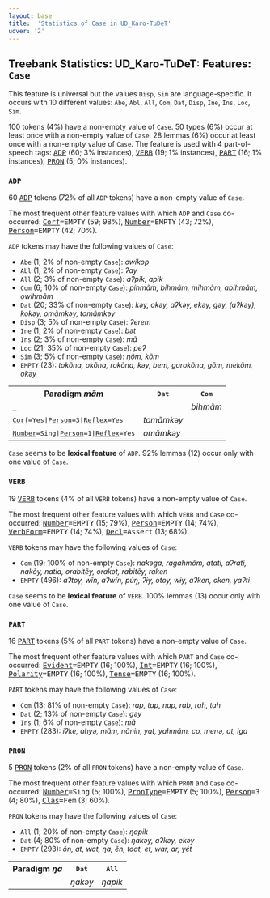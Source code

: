 ```yaml
---
layout: base
title:  'Statistics of Case in UD_Karo-TuDeT'
udver: '2'
---
```


## Treebank Statistics: UD_Karo-TuDeT: Features: `Case`

This feature is universal but the values `Disp`, `Sim` are language-specific.
It occurs with 10 different values: `Abe`, `Abl`, `All`, `Com`, `Dat`, `Disp`, `Ine`, `Ins`, `Loc`, `Sim`.

100 tokens (4%) have a non-empty value of `Case`.
50 types (6%) occur at least once with a non-empty value of `Case`.
28 lemmas (6%) occur at least once with a non-empty value of `Case`.
The feature is used with 4 part-of-speech tags: <tt><a href="arr_tudet-pos-ADP.html">ADP</a></tt> (60; 3% instances), <tt><a href="arr_tudet-pos-VERB.html">VERB</a></tt> (19; 1% instances), <tt><a href="arr_tudet-pos-PART.html">PART</a></tt> (16; 1% instances), <tt><a href="arr_tudet-pos-PRON.html">PRON</a></tt> (5; 0% instances).

### `ADP`

60 <tt><a href="arr_tudet-pos-ADP.html">ADP</a></tt> tokens (72% of all `ADP` tokens) have a non-empty value of `Case`.

The most frequent other feature values with which `ADP` and `Case` co-occurred: <tt><a href="arr_tudet-feat-Corf.html">Corf</a></tt><tt>=EMPTY</tt> (59; 98%), <tt><a href="arr_tudet-feat-Number.html">Number</a></tt><tt>=EMPTY</tt> (43; 72%), <tt><a href="arr_tudet-feat-Person.html">Person</a></tt><tt>=EMPTY</tt> (42; 70%).

`ADP` tokens may have the following values of `Case`:

* `Abe` (1; 2% of non-empty `Case`): <em>owikop</em>
* `Abl` (1; 2% of non-empty `Case`): <em>ʔay</em>
* `All` (2; 3% of non-empty `Case`): <em>aʔpik, apik</em>
* `Com` (6; 10% of non-empty `Case`): <em>pihmãm, bihmãm, mihmãm, abihmãm, owihmãm</em>
* `Dat` (20; 33% of non-empty `Case`): <em>kəy, okəy, aʔkəy, ekəy, gəy, (aʔkəy), kokəy, omãmkəy, tomãmkəy</em>
* `Disp` (3; 5% of non-empty `Case`): <em>ʔerem</em>
* `Ine` (1; 2% of non-empty `Case`): <em>bət</em>
* `Ins` (2; 3% of non-empty `Case`): <em>mã</em>
* `Loc` (21; 35% of non-empty `Case`): <em>peʔ</em>
* `Sim` (3; 5% of non-empty `Case`): <em>ŋõm, kõm</em>
* `EMPTY` (23): <em>tokõna, okõna, rokõna, kəy, bem, garokõna, gõm, mekõm, okəy</em>

<table>
  <tr><th>Paradigm <i>mãm</i></th><th><tt>Dat</tt></th><th><tt>Com</tt></th></tr>
  <tr><td><tt>_</tt></td><td></td><td><em>bihmãm</em></td></tr>
  <tr><td><tt><tt><a href="arr_tudet-feat-Corf.html">Corf</a></tt><tt>=Yes</tt>|<tt><a href="arr_tudet-feat-Person.html">Person</a></tt><tt>=3</tt>|<tt><a href="arr_tudet-feat-Reflex.html">Reflex</a></tt><tt>=Yes</tt></tt></td><td><em>tomãmkəy</em></td><td></td></tr>
  <tr><td><tt><tt><a href="arr_tudet-feat-Number.html">Number</a></tt><tt>=Sing</tt>|<tt><a href="arr_tudet-feat-Person.html">Person</a></tt><tt>=1</tt>|<tt><a href="arr_tudet-feat-Reflex.html">Reflex</a></tt><tt>=Yes</tt></tt></td><td><em>omãmkəy</em></td><td></td></tr>
</table>

`Case` seems to be **lexical feature** of `ADP`. 92% lemmas (12) occur only with one value of `Case`.

### `VERB`

19 <tt><a href="arr_tudet-pos-VERB.html">VERB</a></tt> tokens (4% of all `VERB` tokens) have a non-empty value of `Case`.

The most frequent other feature values with which `VERB` and `Case` co-occurred: <tt><a href="arr_tudet-feat-Number.html">Number</a></tt><tt>=EMPTY</tt> (15; 79%), <tt><a href="arr_tudet-feat-Person.html">Person</a></tt><tt>=EMPTY</tt> (14; 74%), <tt><a href="arr_tudet-feat-VerbForm.html">VerbForm</a></tt><tt>=EMPTY</tt> (14; 74%), <tt><a href="arr_tudet-feat-Decl.html">Decl</a></tt><tt>=Assert</tt> (13; 68%).

`VERB` tokens may have the following values of `Case`:

* `Com` (19; 100% of non-empty `Case`): <em>nakəga, ragahmõm, atati, aʔrati, nakõy, natia, orabitẽy, orakət, rabitẽy, raken</em>
* `EMPTY` (496): <em>aʔtoy, wĩn, aʔwĩn, púŋ, ʔɨy, otoy, wɨy, aʔken, oken, yaʔti</em>

`Case` seems to be **lexical feature** of `VERB`. 100% lemmas (13) occur only with one value of `Case`.

### `PART`

16 <tt><a href="arr_tudet-pos-PART.html">PART</a></tt> tokens (5% of all `PART` tokens) have a non-empty value of `Case`.

The most frequent other feature values with which `PART` and `Case` co-occurred: <tt><a href="arr_tudet-feat-Evident.html">Evident</a></tt><tt>=EMPTY</tt> (16; 100%), <tt><a href="arr_tudet-feat-Int.html">Int</a></tt><tt>=EMPTY</tt> (16; 100%), <tt><a href="arr_tudet-feat-Polarity.html">Polarity</a></tt><tt>=EMPTY</tt> (16; 100%), <tt><a href="arr_tudet-feat-Tense.html">Tense</a></tt><tt>=EMPTY</tt> (16; 100%).

`PART` tokens may have the following values of `Case`:

* `Com` (13; 81% of non-empty `Case`): <em>rap, tap, nap, rab, rah, tah</em>
* `Dat` (2; 13% of non-empty `Case`): <em>gəy</em>
* `Ins` (1; 6% of non-empty `Case`): <em>mã</em>
* `EMPTY` (283): <em>iʔke, ahyə, mãm, nãnin, yat, yahmãm, co, menə, at, iga</em>

### `PRON`

5 <tt><a href="arr_tudet-pos-PRON.html">PRON</a></tt> tokens (2% of all `PRON` tokens) have a non-empty value of `Case`.

The most frequent other feature values with which `PRON` and `Case` co-occurred: <tt><a href="arr_tudet-feat-Number.html">Number</a></tt><tt>=Sing</tt> (5; 100%), <tt><a href="arr_tudet-feat-PronType.html">PronType</a></tt><tt>=EMPTY</tt> (5; 100%), <tt><a href="arr_tudet-feat-Person.html">Person</a></tt><tt>=3</tt> (4; 80%), <tt><a href="arr_tudet-feat-Clas.html">Clas</a></tt><tt>=Fem</tt> (3; 60%).

`PRON` tokens may have the following values of `Case`:

* `All` (1; 20% of non-empty `Case`): <em>ŋapik</em>
* `Dat` (4; 80% of non-empty `Case`): <em>ŋakəy, aʔkəy, ekəy</em>
* `EMPTY` (293): <em>õn, at, wat, ŋa, ẽn, toat, et, war, ar, yét</em>

<table>
  <tr><th>Paradigm <i>ŋa</i></th><th><tt>Dat</tt></th><th><tt>All</tt></th></tr>
  <tr><td><tt></tt></td><td><em>ŋakəy</em></td><td><em>ŋapik</em></td></tr>
</table>

